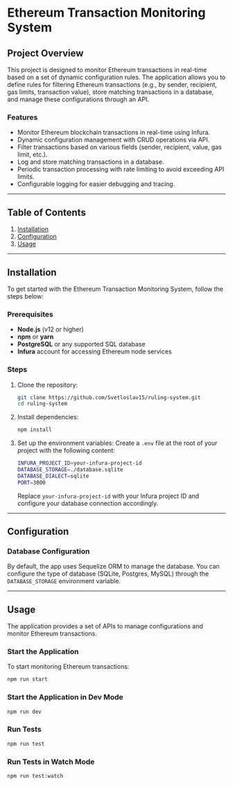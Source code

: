 # Ethereum Transaction Monitoring System

## Project Overview

This project is designed to monitor Ethereum transactions in real-time based on a set of dynamic configuration rules. The application allows you to define rules for filtering Ethereum transactions (e.g., by sender, recipient, gas limits, transaction value), store matching transactions in a database, and manage these configurations through an API.

### Features
- Monitor Ethereum blockchain transactions in real-time using Infura.
- Dynamic configuration management with CRUD operations via API.
- Filter transactions based on various fields (sender, recipient, value, gas limit, etc.).
- Log and store matching transactions in a database.
- Periodic transaction processing with rate limiting to avoid exceeding API limits.
- Configurable logging for easier debugging and tracing.

---

## Table of Contents

1. [Installation](#installation)
2. [Configuration](#configuration)
3. [Usage](#usage)

---

## Installation

To get started with the Ethereum Transaction Monitoring System, follow the steps below:

### Prerequisites
- **Node.js** (v12 or higher)
- **npm** or **yarn**
- **PostgreSQL** or any supported SQL database
- **Infura** account for accessing Ethereum node services

### Steps

1. Clone the repository:
    ```bash
    git clone https://github.com/Svetloslav15/ruling-system.git
    cd ruling-system
    ```

2. Install dependencies:
    ```bash
    npm install
    ```

3. Set up the environment variables:
    Create a `.env` file at the root of your project with the following content:
    ```bash
    INFURA_PROJECT_ID=your-infura-project-id
    DATABASE_STORAGE=./database.sqlite
    DATABASE_DIALECT=sqlite
    PORT=3000
    ```
    Replace `your-infura-project-id` with your Infura project ID and configure your database connection accordingly.

---

## Configuration

### Database Configuration

By default, the app uses Sequelize ORM to manage the database. You can configure the type of database (SQLite, Postgres, MySQL) through the `DATABASE_STORAGE` environment variable.

---

## Usage

The application provides a set of APIs to manage configurations and monitor Ethereum transactions.

### Start the Application

To start monitoring Ethereum transactions:

```bash
npm run start
```

### Start the Application in Dev Mode

```bash
npm run dev
```

### Run Tests

```bash
npm run test
```

### Run Tests in Watch Mode

```bash
npm run test:watch
```